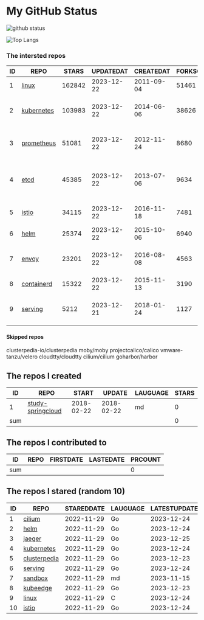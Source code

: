 # My GitHub Status

<img src="https://github-readme-stats-1.yihong0618.vercel.app/api?username=daoqingniu&show_icons=true&&&hide_title=true&count_private=true" alt="github status" />

![Top Langs](https://github-readme-stats-1.yihong0618.vercel.app/api/top-langs/?username=daoqingniu&layout=compact)

<!--START_SECTION:github_repos-->
### The intersted repos
| ID |                          REPO                          | STARS  | UPDATEDAT  | CREATEDAT  | FORKSCOUNT |                                      DESCRIPTIONS                                       |
|----|--------------------------------------------------------|--------|------------|------------|------------|-----------------------------------------------------------------------------------------|
|  1 | [linux](https://github.com/torvalds/linux)             | 162842 | 2023-12-22 | 2011-09-04 |      51461 | Linux kernel source tree                                                                |
|  2 | [kubernetes](https://github.com/kubernetes/kubernetes) | 103983 | 2023-12-22 | 2014-06-06 |      38626 | Production-Grade Container Scheduling and Management                                    |
|  3 | [prometheus](https://github.com/prometheus/prometheus) |  51081 | 2023-12-22 | 2012-11-24 |       8680 | The Prometheus monitoring system and time series database.                              |
|  4 | [etcd](https://github.com/etcd-io/etcd)                |  45385 | 2023-12-22 | 2013-07-06 |       9634 | Distributed reliable key-value store for the most critical data of a distributed system |
|  5 | [istio](https://github.com/istio/istio)                |  34115 | 2023-12-22 | 2016-11-18 |       7481 | Connect, secure, control, and observe services.                                         |
|  6 | [helm](https://github.com/helm/helm)                   |  25374 | 2023-12-22 | 2015-10-06 |       6940 | The Kubernetes Package Manager                                                          |
|  7 | [envoy](https://github.com/envoyproxy/envoy)           |  23201 | 2023-12-22 | 2016-08-08 |       4563 | Cloud-native high-performance edge/middle/service proxy                                 |
|  8 | [containerd](https://github.com/containerd/containerd) |  15322 | 2023-12-22 | 2015-11-13 |       3190 | An open and reliable container runtime                                                  |
|  9 | [serving](https://github.com/knative/serving)          |   5212 | 2023-12-21 | 2018-01-24 |       1127 | Kubernetes-based, scale-to-zero, request-driven compute                                 |



#### Skipped repos
clusterpedia-io/clusterpedia
moby/moby
projectcalico/calico
vmware-tanzu/velero
cloudtty/cloudtty
cilium/cilium
goharbor/harbor<!--END_SECTION:github_repos-->

<!--START_SECTION:my_github-->
## The repos I created
| ID  |                                 REPO                                 |   START    |   UPDATE   | LAUGUAGE | STARS |
|-----|----------------------------------------------------------------------|------------|------------|----------|-------|
|   1 | [study-springcloud](https://github.com/daoqingniu/study-springcloud) | 2018-02-22 | 2018-02-22 | md       |     0 |
| sum |                                                                      |            |            |          |     0 |

## The repos I contributed to
| ID  | REPO | FIRSTDATE | LASTEDATE | PRCOUNT |
|-----|------|-----------|-----------|---------|
| sum |      |           |           |       0 |

## The repos I stared (random 10)
| ID |                              REPO                               | STAREDDATE | LAUGUAGE | LATESTUPDATE |
|----|-----------------------------------------------------------------|------------|----------|--------------|
|  1 | [cilium](https://github.com/cilium/cilium)                      | 2022-11-29 | Go       | 2023-12-24   |
|  2 | [helm](https://github.com/helm/helm)                            | 2022-11-29 | Go       | 2023-12-24   |
|  3 | [jaeger](https://github.com/jaegertracing/jaeger)               | 2022-11-29 | Go       | 2023-12-25   |
|  4 | [kubernetes](https://github.com/kubernetes/kubernetes)          | 2022-11-29 | Go       | 2023-12-24   |
|  5 | [clusterpedia](https://github.com/clusterpedia-io/clusterpedia) | 2022-11-29 | Go       | 2023-12-23   |
|  6 | [serving](https://github.com/knative/serving)                   | 2022-11-29 | Go       | 2023-12-24   |
|  7 | [sandbox](https://github.com/cncf/sandbox)                      | 2022-11-29 | md       | 2023-11-15   |
|  8 | [kubeedge](https://github.com/kubeedge/kubeedge)                | 2022-11-29 | Go       | 2023-12-23   |
|  9 | [linux](https://github.com/torvalds/linux)                      | 2022-11-29 | C        | 2023-12-24   |
| 10 | [istio](https://github.com/istio/istio)                         | 2022-11-29 | Go       | 2023-12-24   |

<!--END_SECTION:my_github-->
